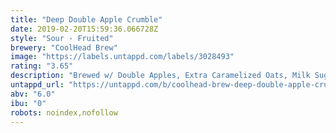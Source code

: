 ```yaml
---
title: "Deep Double Apple Crumble"
date: 2019-02-20T15:59:36.066728Z
style: "Sour - Fruited"
brewery: "CoolHead Brew"
image: "https://labels.untappd.com/labels/3028493"
rating: "3.65"
description: "Brewed w/ Double Apples, Extra Caramelized Oats, Milk Sugar & Cinnamon"
untappd_url: "https://untappd.com/b/coolhead-brew-deep-double-apple-crumble/3028493"
abv: "6.0"
ibu: "0"
robots: noindex,nofollow
---
```

